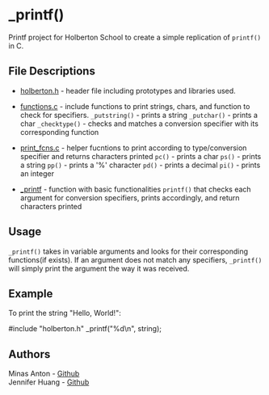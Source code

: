 # _printf()
Printf project for Holberton School to create a simple replication of `printf()` in C. 

## File Descriptions
- [holberton.h](holberton.h) - header file including prototypes and libraries used.   
- [functions.c](functions.c) - include functions to print strings, chars, and function to check for specifiers.
  `_putstring()` - prints a string
  `_putchar()` - prints a char
  `_checktype()` - checks and matches a conversion specifier with its corresponding function  

- [print_fcns.c](print_fcns.c) - helper fucntions to print according to type/conversion specifier and returns characters printed
  `pc()` - prints a char
  `ps()` - prints a string
  `pp()` - prints a '%' character
  `pd()` - prints a decimal
  `pi()` - prints an integer  

- [_printf](_printf) - function with basic functionalities `printf()` that checks each argument for conversion specifiers, prints accordingly, and return characters printed

## Usage
`_printf()` takes in variable arguments and looks for their corresponding functions(if exists). If an argument does not match any specifiers, `_printf()` will simply print the argument the way it was received. 

## Example
To print the string "Hello, World!":

#include "holberton.h"
_printf("%d\\n", string);

## Authors
Minas Anton - [Github](https://github.com/MinasA1)  
Jennifer Huang - [Github](https://github.com/jhuang10123)
